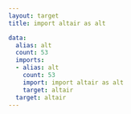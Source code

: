 ```yaml
---
layout: target
title: import altair as alt

data:
  alias: alt
  count: 53
  imports:
  - alias: alt
    count: 53
    import: import altair as alt
    target: altair
  target: altair
---
```

